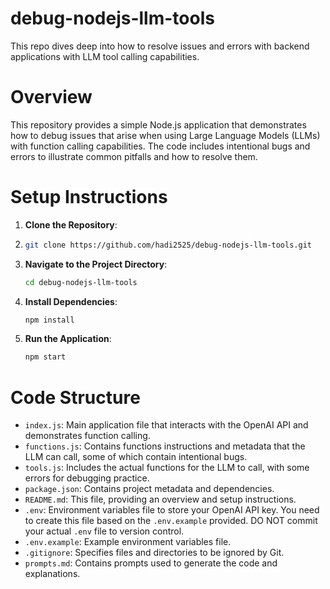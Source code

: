 # debug-nodejs-llm-tools
This repo dives deep into how to resolve issues and errors with backend applications with LLM tool calling capabilities.

# Overview
This repository provides a simple Node.js application that demonstrates how to debug issues that arise when using Large Language Models (LLMs) with function calling capabilities. The code includes intentional bugs and errors to illustrate common pitfalls and how to resolve them.

# Setup Instructions
1. **Clone the Repository**:
2. ```bash
   git clone https://github.com/hadi2525/debug-nodejs-llm-tools.git
   ```
3. **Navigate to the Project Directory**:
   ```bash
   cd debug-nodejs-llm-tools
   ```
4. **Install Dependencies**:
   ```bash
   npm install
   ```
5. **Run the Application**:
   ```bash
   npm start
   ```


# Code Structure
- `index.js`: Main application file that interacts with the OpenAI API and demonstrates function calling.
- `functions.js`: Contains functions instructions and metadata that the LLM can call, some of which contain intentional bugs.
- `tools.js`: Includes the actual functions for the LLM to call, with some errors for debugging practice.
- `package.json`: Contains project metadata and dependencies.
- `README.md`: This file, providing an overview and setup instructions.
- `.env`: Environment variables file to store your OpenAI API key. You need to create this file based on the `.env.example` provided. DO NOT commit your actual `.env` file to version control.
- `.env.example`: Example environment variables file.
- `.gitignore`: Specifies files and directories to be ignored by Git.
- `prompts.md`: Contains prompts used to generate the code and explanations.

